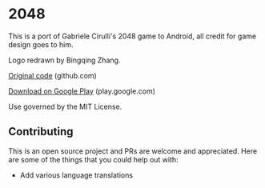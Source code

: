 2048
====

This is a port of Gabriele Cirulli's 2048 game to Android, all credit for game design goes to him.

Logo redrawn by Bingqing Zhang.

[Original code](https://github.com/gabrielecirulli/2048) (github.com)

[Download on Google Play](https://play.google.com/store/apps/details?id=com.appcup.puzzle.oracle) (play.google.com)

Use governed by the MIT License.

## Contributing

This is an open source project and PRs are welcome and appreciated. Here are some of the things that you could help out with: 

* Add various language translations
